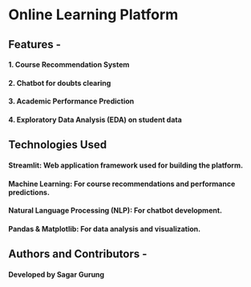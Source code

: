 # Online Learning Platform

## Features -

#### 1. Course Recommendation System
#### 2. Chatbot for doubts clearing
#### 3. Academic Performance Prediction
#### 4. Exploratory Data Analysis (EDA) on student data

## Technologies Used

#### Streamlit: Web application framework used for building the platform.
#### Machine Learning: For course recommendations and performance predictions.
#### Natural Language Processing (NLP): For chatbot development.
#### Pandas & Matplotlib: For data analysis and visualization.

## Authors and Contributors -

#### Developed by Sagar Gurung
